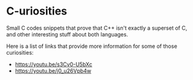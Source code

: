 # C-uriosities

Small C codes snippets that prove that C++ isn't exactly a superset of C, and other interesting stuff about both languages.

Here is a list of links that provide more information for some of those curiosities:
- https://youtu.be/s3Cv0-U5bXc
- https://youtu.be/j0_u26Vpb4w
